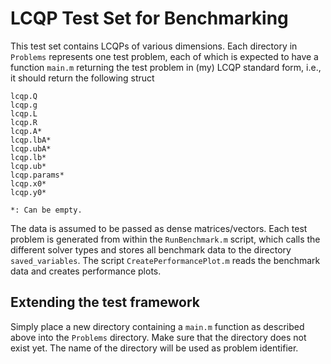# LCQP Test Set for Benchmarking
This test set contains LCQPs of various dimensions. Each directory in `Problems` represents one test problem, each of which is expected to have a function `main.m` returning the test problem in (my) LCQP standard form, i.e., it should return the following struct
```
lcqp.Q
lcqp.g
lcqp.L
lcqp.R
lcqp.A*
lcqp.lbA*
lcqp.ubA*
lcqp.lb*
lcqp.ub*
lcqp.params*
lcqp.x0*
lcqp.y0*

*: Can be empty.
```
The data is assumed to be passed as dense matrices/vectors. Each test problem is generated from within the `RunBenchmark.m` script, which calls the different solver types and stores all benchmark data to the directory `saved_variables`. The script `CreatePerformancePlot.m` reads the benchmark data and creates performance plots.

## Extending the test framework
Simply place a new directory containing a `main.m` function as described above into the `Problems` directory. Make sure that the directory does not exist yet. The name of the directory will be used as problem identifier.
